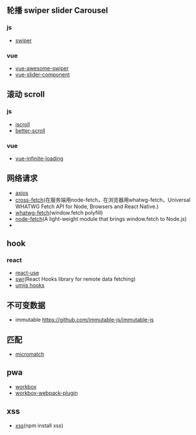 
## 轮播 swiper slider Carousel

### js
- [swiper](https://www.swiper.com.cn/)

### vue
- [vue-awesome-swiper](https://github.com/surmon-china/vue-awesome-swiper)
- [vue-slider-component](https://github.com/NightCatSama/vue-slider-component)


## 滚动 scroll

### js

- [iscroll](https://github.com/cubiq/iscroll)
- [better-scroll](https://github.com/ustbhuangyi/better-scroll)

### vue
- [vue-infinite-loading](https://github.com/PeachScript/vue-infinite-loading)


## 网络请求
- [axios](https://github.com/axios/axios)
- [cross-fetch](https://github.com/lquixada/cross-fetch)(在服务端用node-fetch，在浏览器用whatwg-fetch，Universal WHATWG Fetch API for Node, Browsers and React Native.)
- [whatwg-fetch](https://github.com/github/fetch)(window.fetch polyfill)
- [node-fetch](https://github.com/node-fetch/node-fetch)(A light-weight module that brings window.fetch to Node.js)
- 


## hook

### react
- [react-use](https://github.com/streamich/react-use)
- [swr](https://github.com/vercel/swr)(React Hooks library for remote data fetching)
- [umijs hooks](https://github.com/umijs/hooks)


## 不可变数据
- immutable https://github.com/immutable-js/immutable-js


## 匹配
- [micromatch](https://github.com/micromatch/micromatch)

## pwa

- [workbox](https://github.com/GoogleChrome/workbox)
- [workbox-webpack-plugin](https://github.com/GoogleChrome/workbox/blob/master/packages/workbox-webpack-plugin)

## xss
- [xss](https://github.com/leizongmin/js-xss/blob/master/README.zh.md)(npm install xss)

